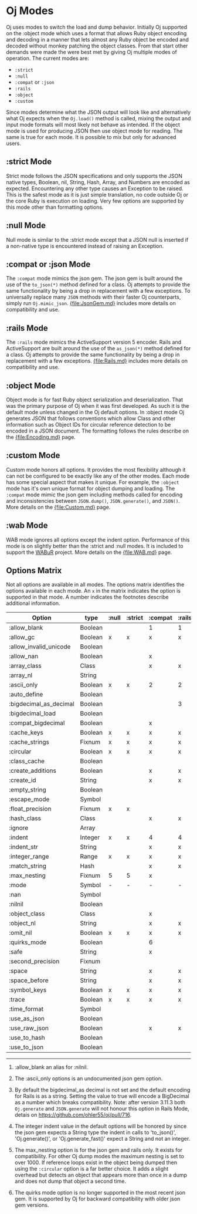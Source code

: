 # Oj Modes

Oj uses modes to switch the load and dump behavior. Initially Oj supported on
the :object mode which uses a format that allows Ruby object encoding and
decoding in a manner that lets almost any Ruby object be encoded and decoded
without monkey patching the object classes. From that start other demands were
made the were best met by giving Oj multiple modes of operation. The current
modes are:

 - `:strict`
 - `:null`
 - `:compat` or `:json`
 - `:rails`
 - `:object`
 - `:custom`

Since modes determine what the JSON output will look like and alternatively
what Oj expects when the `Oj.load()` method is called, mixing the output and
input mode formats will most likely not behave as intended. If the object mode
is used for producing JSON then use object mode for reading. The same is true
for each mode. It is possible to mix but only for advanced users.

## :strict Mode

Strict mode follows the JSON specifications and only supports the JSON native
types, Boolean, nil, String, Hash, Array, and Numbers are encoded as
expected. Encountering any other type causes an Exception to be raised. This
is the safest mode as it is just simple translation, no code outside Oj or the
core Ruby is execution on loading. Very few options are supported by this mode
other than formatting options.

## :null Mode

Null mode is similar to the :strict mode except that a JSON null is inserted
if a non-native type is encountered instead of raising an Exception.

## :compat or :json Mode

The `:compat` mode mimics the json gem. The json gem is built around the use
of the `to_json(*)` method defined for a class. Oj attempts to provide the
same functionality by being a drop in replacement with a few
exceptions. To universally replace many `JSON` methods with their faster Oj counterparts,
simply run `Oj.mimic_json`. [{file:JsonGem.md}](JsonGem.md) includes more details on
compatibility and use.

## :rails Mode

The `:rails` mode mimics the ActiveSupport version 5 encoder. Rails and
ActiveSupport are built around the use of the `as_json(*)` method defined for
a class. Oj attempts to provide the same functionality by being a drop in
replacement with a few exceptions. [{file:Rails.md}](Rails.md) includes
more details on compatibility and use.

## :object Mode

Object mode is for fast Ruby object serialization and deserialization. That
was the primary purpose of Oj when it was first developed. As such it is the
default mode unless changed in the Oj default options. In :object mode Oj
generates JSON that follows conventions which allow Class and other
information such as Object IDs for circular reference detection to be encoded
in a JSON document. The formatting follows the rules describe on the
[{file:Encoding.md}](Encoding.md) page.

## :custom Mode

Custom mode honors all options. It provides the most flexibility although it
can not be configured to be exactly like any of the other modes. Each mode has
some special aspect that makes it unique. For example, the `:object` mode has
it's own unique format for object dumping and loading. The `:compat` mode
mimic the json gem including methods called for encoding and inconsistencies
between `JSON.dump()`, `JSON.generate()`, and `JSON()`. More details on the
[{file:Custom.md}](Custom.md) page.

## :wab Mode

WAB mode ignores all options except the indent option. Performance of this
mode is on slightly better than the :strict and :null modes. It is included to
support the [WABuR](https://github.com/ohler55/wabur) project. More details on
the [{file:WAB.md}](WAB.md) page.

## Options Matrix

Not all options are available in all modes. The options matrix identifies the
options available in each mode. An `x` in the matrix indicates the option is
supported in that mode. A number indicates the footnotes describe additional
information.

| Option                 | type    | :null   | :strict | :compat | :rails  | :object | :custom |  :wab   |
| ---------------------- | ------- | ------- | ------- | ------- | ------- | ------- | ------- | ------- |
| :allow_blank           | Boolean |         |         |       1 |       1 |         |       x |         |
| :allow_gc              | Boolean |       x |       x |       x |       x |       x |       x |         |
| :allow_invalid_unicode | Boolean |         |         |         |         |       x |       x |         |
| :allow_nan             | Boolean |         |         |       x |         |       x |       x |         |
| :array_class           | Class   |         |         |       x |       x |         |       x |         |
| :array_nl              | String  |         |         |         |         |         |       x |         |
| :ascii_only            | Boolean |       x |       x |       2 |       2 |       x |       x |         |
| :auto_define           | Boolean |         |         |         |         |       x |       x |         |
| :bigdecimal_as_decimal | Boolean |         |         |         |       3 |       x |       x |         |
| :bigdecimal_load       | Boolean |         |         |         |         |         |       x |         |
| :compat_bigdecimal     | Boolean |         |         |       x |         |         |       x |         |
| :cache_keys            | Boolean |       x |       x |       x |       x |         |       x |         |
| :cache_strings         | Fixnum  |       x |       x |       x |       x |         |       x |         |
| :circular              | Boolean |       x |       x |       x |       x |       x |       x |         |
| :class_cache           | Boolean |         |         |         |         |       x |       x |         |
| :create_additions      | Boolean |         |         |       x |       x |         |       x |         |
| :create_id             | String  |         |         |       x |       x |         |       x |         |
| :empty_string          | Boolean |         |         |         |         |         |       x |         |
| :escape_mode           | Symbol  |         |         |         |         |         |       x |         |
| :float_precision       | Fixnum  |       x |       x |         |         |         |       x |         |
| :hash_class            | Class   |         |         |       x |       x |         |       x |         |
| :ignore                | Array   |         |         |         |         |       x |       x |         |
| :indent                | Integer |       x |       x |       4 |       4 |       x |       x |       x |
| :indent_str            | String  |         |         |       x |       x |         |       x |         |
| :integer_range         | Range   |       x |       x |       x |       x |       x |       x |       x |
| :match_string          | Hash    |         |         |       x |       x |         |       x |         |
| :max_nesting           | Fixnum  |       5 |       5 |       x |         |       5 |       5 |         |
| :mode                  | Symbol  |       - |       - |       - |       - |       - |       - |         |
| :nan                   | Symbol  |         |         |         |         |         |       x |         |
| :nilnil                | Boolean |         |         |         |         |         |       x |         |
| :object_class          | Class   |         |         |       x |         |         |       x |         |
| :object_nl             | String  |         |         |       x |       x |         |       x |         |
| :omit_nil              | Boolean |       x |       x |       x |       x |       x |       x |         |
| :quirks_mode           | Boolean |         |         |       6 |         |         |       x |         |
| :safe                  | String  |         |         |       x |         |         |         |         |
| :second_precision      | Fixnum  |         |         |         |         |       x |       x |         |
| :space                 | String  |         |         |       x |       x |         |       x |         |
| :space_before          | String  |         |         |       x |       x |         |       x |         |
| :symbol_keys           | Boolean |       x |       x |       x |       x |       x |       x |         |
| :trace                 | Boolean |       x |       x |       x |       x |       x |       x |       x |
| :time_format           | Symbol  |         |         |         |         |       x |       x |         |
| :use_as_json           | Boolean |         |         |         |         |         |       x |         |
| :use_raw_json          | Boolean |         |         |       x |       x |       x |       x |         |
| :use_to_hash           | Boolean |         |         |         |         |         |       x |         |
| :use_to_json           | Boolean |         |         |         |         |         |       x |         |
 --------------------------------------------------------------------------------------------------------

 1. :allow_blank an alias for :nilnil.

 2. The :ascii_only options is an undocumented json gem option.

 3. By default the bigdecimal_as decimal is not set and the default encoding
    for Rails is as a string. Setting the value to true will encode a
    BigDecimal as a number which breaks compatibility.
    Note: after version 3.11.3 both `Oj.generate` and `JSON.generate`
    will not honour this option in Rails Mode, detais on https://github.com/ohler55/oj/pull/716.

 4. The integer indent value in the default options will be honored by since
    the json gem expects a String type the indent in calls to 'to_json()',
    'Oj.generate()', or 'Oj.generate_fast()' expect a String and not an
    integer.

 5. The max_nesting option is for the json gem and rails only. It exists for
    compatibility. For other Oj dump modes the maximum nesting is set to over
    1000. If reference loops exist in the object being dumped then using the
    `:circular` option is a far better choice. It adds a slight overhead but
    detects an object that appears more than once in a dump and does not dump
    that object a second time.

 6. The quirks mode option is no longer supported in the most recent json
    gem. It is supported by Oj for backward compatibility with older json gem
    versions.
